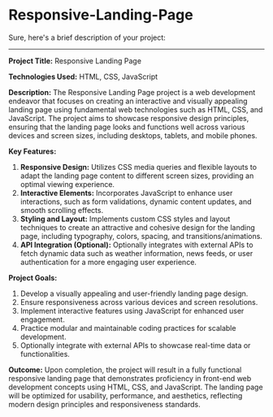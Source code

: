 # Responsive-Landing-Page
Sure, here's a brief description of your project:

---

**Project Title:** Responsive Landing Page

**Technologies Used:** HTML, CSS, JavaScript

**Description:**
The Responsive Landing Page project is a web development endeavor that focuses on creating an interactive and visually appealing landing page using fundamental web technologies such as HTML, CSS, and JavaScript. The project aims to showcase responsive design principles, ensuring that the landing page looks and functions well across various devices and screen sizes, including desktops, tablets, and mobile phones.

**Key Features:**
1. **Responsive Design:** Utilizes CSS media queries and flexible layouts to adapt the landing page content to different screen sizes, providing an optimal viewing experience.
2. **Interactive Elements:** Incorporates JavaScript to enhance user interactions, such as form validations, dynamic content updates, and smooth scrolling effects.
3. **Styling and Layout:** Implements custom CSS styles and layout techniques to create an attractive and cohesive design for the landing page, including typography, colors, spacing, and transitions/animations.
4. **API Integration (Optional):** Optionally integrates with external APIs to fetch dynamic data such as weather information, news feeds, or user authentication for a more engaging user experience.

**Project Goals:**
1. Develop a visually appealing and user-friendly landing page design.
2. Ensure responsiveness across various devices and screen resolutions.
3. Implement interactive features using JavaScript for enhanced user engagement.
4. Practice modular and maintainable coding practices for scalable development.
5. Optionally integrate with external APIs to showcase real-time data or functionalities.

**Outcome:**
Upon completion, the project will result in a fully functional responsive landing page that demonstrates proficiency in front-end web development concepts using HTML, CSS, and JavaScript. The landing page will be optimized for usability, performance, and aesthetics, reflecting modern design principles and responsiveness standards.

